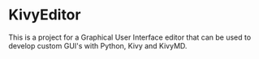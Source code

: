 # KivyEditor
 This is a project for a Graphical User Interface editor that can be used to develop custom GUI's with Python, Kivy and KivyMD.
